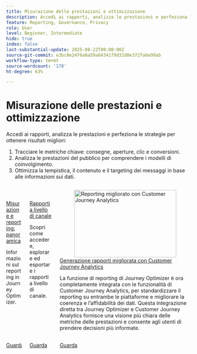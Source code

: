```yaml
---
title: Misurazione delle prestazioni e ottimizzazione
description: Accedi ai rapporti, analizza le prestazioni e perfeziona le strategie per ottenere risultati migliori.
feature: Reporting, Governance, Privacy
role: User
level: Beginner, Intermediate
hide: true
index: false
last-substantial-update: 2025-08-22T00:00:00Z
source-git-commit: e3bc8e24f6a8a59a84341f9d31d0e372fa6e99ab
workflow-type: tm+mt
source-wordcount: '178'
ht-degree: 63%

---
```



# Misurazione delle prestazioni e ottimizzazione

Accedi ai rapporti, analizza le prestazioni e perfeziona le strategie per ottenere risultati migliori:

1. Tracciare le metriche chiave: consegne, aperture, clic e conversioni.
2. Analizza le prestazioni del pubblico per comprendere i modelli di coinvolgimento.
3. Ottimizza la tempistica, il contenuto e il targeting dei messaggi in base alle informazioni sui dati.

<!-- CARDS
* https://experienceleague.adobe.com/it/docs/journey-optimizer-learn/tutorials/report-and-monitor/measurement-and-reporting-overview
* https://experienceleague.adobe.com/it/docs/journey-optimizer-learn/tutorials/report-and-monitor/channel-level-reports
* https://experienceleague.adobe.com/it/docs/journey-optimizer-learn/tutorials/report-and-monitor/enhanced-reporting-with-customer-journey-analytics
-->
<!-- START CARDS HTML - DO NOT MODIFY BY HAND -->
<div class="columns">
    <div class="column is-half-tablet is-half-desktop is-one-third-widescreen" aria-label="Measurement & Reporting - Overview">
        <div class="card" style="height: 100%; display: flex; flex-direction: column; height: 100%;">
            <div class="card-image">
                <figure class="image x-is-16by9">
                    <a href="https://experienceleague.adobe.com/it/docs/journey-optimizer-learn/tutorials/report-and-monitor/measurement-and-reporting-overview" title="Misurazione e reporting: panoramica" target="_blank" rel="referrer">
                        <img class="is-bordered-r-small" src="https://video.tv.adobe.com/v/3432673/?format=jpeg&nocache=1755729019661" alt="Misurazione e reporting: panoramica"
                             style="width: 100%; aspect-ratio: 16 / 9; object-fit: cover; overflow: hidden; display: block; margin: auto;">
                    </a>
                </figure>
            </div>
            <div class="card-content is-padded-small" style="display: flex; flex-direction: column; flex-grow: 1; justify-content: space-between;">
                <div class="top-card-content">
                    <p class="headline is-size-6 has-text-weight-bold">
                        <a href="https://experienceleague.adobe.com/it/docs/journey-optimizer-learn/tutorials/report-and-monitor/measurement-and-reporting-overview" target="_blank" rel="referrer" title="Misurazione e reporting: panoramica">Misurazione e reporting: panoramica</a>
                    </p>
                    <p class="is-size-6">Informazioni sul reporting in Journey Optimizer.</p>
                </div>
                <a href="https://experienceleague.adobe.com/it/docs/journey-optimizer-learn/tutorials/report-and-monitor/measurement-and-reporting-overview" target="_blank" rel="referrer" class="spectrum-Button spectrum-Button--outline spectrum-Button--primary spectrum-Button--sizeM" style="align-self: flex-start; margin-top: 1rem;">
                    <span class="spectrum-Button-label has-no-wrap has-text-weight-bold">Guarda</span>
                </a>
            </div>
        </div>
    </div>
    <div class="column is-half-tablet is-half-desktop is-one-third-widescreen" aria-label="Channel level reports">
        <div class="card" style="height: 100%; display: flex; flex-direction: column; height: 100%;">
            <div class="card-image">
                <figure class="image x-is-16by9">
                    <a href="https://experienceleague.adobe.com/it/docs/journey-optimizer-learn/tutorials/report-and-monitor/channel-level-reports" title="Rapporti a livello di canale" target="_blank" rel="referrer">
                        <img class="is-bordered-r-small" src="https://video.tv.adobe.com/v/3448047/?format=jpeg&nocache=1755729019635&captions=ita" alt="Rapporti a livello di canale"
                             style="width: 100%; aspect-ratio: 16 / 9; object-fit: cover; overflow: hidden; display: block; margin: auto;">
                    </a>
                </figure>
            </div>
            <div class="card-content is-padded-small" style="display: flex; flex-direction: column; flex-grow: 1; justify-content: space-between;">
                <div class="top-card-content">
                    <p class="headline is-size-6 has-text-weight-bold">
                        <a href="https://experienceleague.adobe.com/it/docs/journey-optimizer-learn/tutorials/report-and-monitor/channel-level-reports" target="_blank" rel="referrer" title="Rapporti a livello di canale">Rapporti a livello di canale</a>
                    </p>
                    <p class="is-size-6">Scopri come accedere, esplorare ed esportare i rapporti a livello di canale.</p>
                </div>
                <a href="https://experienceleague.adobe.com/it/docs/journey-optimizer-learn/tutorials/report-and-monitor/channel-level-reports" target="_blank" rel="referrer" class="spectrum-Button spectrum-Button--outline spectrum-Button--primary spectrum-Button--sizeM" style="align-self: flex-start; margin-top: 1rem;">
                    <span class="spectrum-Button-label has-no-wrap has-text-weight-bold">Guarda</span>
                </a>
            </div>
        </div>
    </div>
    <div class="column is-half-tablet is-half-desktop is-one-third-widescreen" aria-label="Enhanced reporting with Customer Journey Analytics">
        <div class="card" style="height: 100%; display: flex; flex-direction: column; height: 100%;">
            <div class="card-image">
                <figure class="image x-is-16by9">
                    <a href="https://experienceleague.adobe.com/it/docs/journey-optimizer-learn/tutorials/report-and-monitor/enhanced-reporting-with-customer-journey-analytics" title="Reporting migliorato con Customer Journey Analytics" target="_blank" rel="referrer">
                        <img class="is-bordered-r-small" src="https://video.tv.adobe.com/v/3443159/?format=jpeg&nocache=1755729019655&captions=ita" alt="Reporting migliorato con Customer Journey Analytics"
                             style="width: 100%; aspect-ratio: 16 / 9; object-fit: cover; overflow: hidden; display: block; margin: auto;">
                    </a>
                </figure>
            </div>
            <div class="card-content is-padded-small" style="display: flex; flex-direction: column; flex-grow: 1; justify-content: space-between;">
                <div class="top-card-content">
                    <p class="headline is-size-6 has-text-weight-bold">
                        <a href="https://experienceleague.adobe.com/it/docs/journey-optimizer-learn/tutorials/report-and-monitor/enhanced-reporting-with-customer-journey-analytics" target="_blank" rel="referrer" title="Reporting migliorato con Customer Journey Analytics">Generazione rapporti migliorata con Customer Journey Analytics</a>
                    </p>
                    <p class="is-size-6">La funzione di reporting di Journey Optimizer è ora completamente integrata con le funzionalità di Customer Journey Analytics, per standardizzare il reporting su entrambe le piattaforme e migliorare la coerenza e l’affidabilità dei dati. Questa integrazione diretta tra Journey Optimizer e Customer Journey Analytics fornisce una visione più chiara delle metriche delle prestazioni e consente agli utenti di prendere decisioni più informate.</p>
                </div>
                <a href="https://experienceleague.adobe.com/it/docs/journey-optimizer-learn/tutorials/report-and-monitor/enhanced-reporting-with-customer-journey-analytics" target="_blank" rel="referrer" class="spectrum-Button spectrum-Button--outline spectrum-Button--primary spectrum-Button--sizeM" style="align-self: flex-start; margin-top: 1rem;">
                    <span class="spectrum-Button-label has-no-wrap has-text-weight-bold">Guarda</span>
                </a>
            </div>
        </div>
    </div>
</div>
<!-- END CARDS HTML - DO NOT MODIFY BY HAND -->


